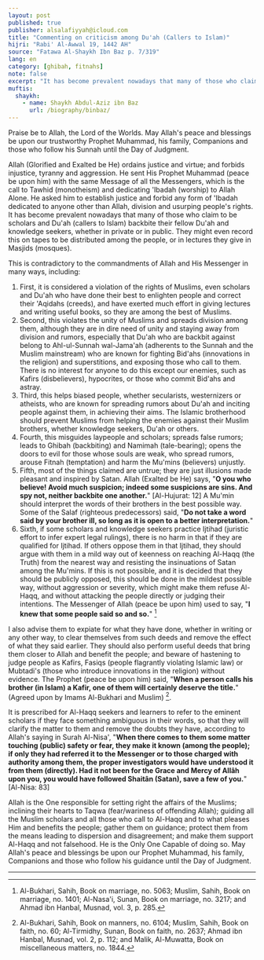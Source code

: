 ```yaml
---
layout: post
published: true
publisher: alsalafiyyah@icloud.com
title: "Commenting on criticism among Du'ah (Callers to Islam)"
hijri: "Rabi' Al-Awwal 19, 1442 AH"
source: "Fatawa Al-Shaykh Ibn Baz p. 7/319"
lang: en
category: [ghibah, fitnahs]
note: false
excerpt: "It has become prevalent nowadays that many of those who claim to be scholars and Du'ah (callers to Islam) backbite their fellow Du'ah and knowledge seekers, whether in private or in public. They might even record this on tapes to be distributed among the people, or in lectures they give in Masjids (mosques)."
muftis:
  shaykh: 
    - name: Shaykh Abdul-Aziz ibn Baz
      url: /biography/binbaz/
---
```


Praise be to Allah, the Lord of the Worlds. May Allah's peace and blessings be upon our trustworthy Prophet Muhammad, his family, Companions and those who follow his Sunnah until the Day of Judgment.

Allah (Glorified and Exalted be He) ordains justice and virtue; and forbids injustice, tyranny and aggression. He sent His Prophet Muhammad (peace be upon him) with the same Message of all the Messengers, which is the call to Tawhid (monotheism) and dedicating 'Ibadah (worship) to Allah Alone. He asked him to establish justice and forbid any form of 'Ibadah dedicated to anyone other than Allah, division and usurping people's rights. It has become prevalent nowadays that many of those who claim to be scholars and Du'ah (callers to Islam) backbite their fellow Du'ah and knowledge seekers, whether in private or in public. They might even record this on tapes to be distributed among the people, or in lectures they give in Masjids (mosques). 

This is contradictory to the commandments of Allah and His Messenger in many ways, including: 

1. First, it is considered a violation of the rights of Muslims, even scholars and Du'ah who have done their best to enlighten people and correct their 'Aqidahs (creeds), and have exerted much effort in giving lectures and writing useful books, so they are among the best of Muslims.
2. Second, this violates the unity of Muslims and spreads division among them, although they are in dire need of unity and staying away from division and rumors, especially that Du'ah who are backbit against belong to Ahl-ul-Sunnah wal-Jama'ah (adherents to the Sunnah and the Muslim mainstream) who are known for fighting Bid'ahs (innovations in the religion) and superstitions, and exposing those who call to them. There is no interest for anyone to do this except our enemies, such as Kafirs (disbelievers), hypocrites, or those who commit Bid'ahs and astray.
3. Third, this helps biased people, whether secularists, westernizers or atheists, who are known for spreading rumors about Du'ah and inciting people against them, in achieving their aims. The Islamic brotherhood should prevent Muslims from helping the enemies against their Muslim brothers, whether knowledge seekers, Du'ah or others.
4. Fourth, this misguides laypeople and scholars; spreads false rumors; leads to Ghibah (backbiting) and Namimah (tale-bearing); opens the doors to evil for those whose souls are weak, who spread rumors, arouse Fitnah (temptation) and harm the Mu'mins (believers) unjustly.
5. Fifth, most of the things claimed are untrue; they are just illusions made pleasant and inspired by Satan. Allah (Exalted be He) says, "**O you who believe! Avoid much suspicion; indeed some suspicions are sins. And spy not, neither backbite one another.**" [Al-Hujurat: 12] A Mu'min should interpret the words of their brothers in the best possible way. Some of the Salaf (righteous predecessors) said, "**Do not take a word said by your brother ill, so long as it is open to a better interpretation.**"
6. Sixth, if some scholars and knowledge seekers practice Ijtihad (juristic effort to infer expert legal rulings), there is no harm in that if they are qualified for Ijtihad. If others oppose them in that Ijtihad, they should argue with them in a mild way out of keenness on reaching Al-Haqq (the Truth) from the nearest way and resisting the insinuations of Satan among the Mu'mins. If this is not possible, and it is decided that they should be publicly opposed, this should be done in the mildest possible way, without aggression or severity, which might make them refuse Al-Haqq, and without attacking the people directly or judging their intentions. The Messenger of Allah (peace be upon him) used to say, "**I knew that some people said so and so.**" [^1]

I also advise them to expiate for what they have done, whether in writing or any other way, to clear themselves from such deeds and remove the effect of what they said earlier. They should also perform useful deeds that bring them closer to Allah and benefit the people; and beware of hastening to judge people as Kafirs, Fasiqs (people flagrantly violating Islamic law) or Mubtadi's (those who introduce innovations in the religion) without evidence. The Prophet (peace be upon him) said, "**When a person calls his brother (in Islam) a Kafir, one of them will certainly deserve the title.**" (Agreed upon by Imams Al-Bukhari and Muslim) [^2].

It is prescribed for Al-Haqq seekers and learners to refer to the eminent scholars if they face something ambiguous in their words, so that they will clarify the matter to them and remove the doubts they have, according to Allah's saying in Surah Al-Nisa', "**When there comes to them some matter touching (public) safety or fear, they make it known (among the people); if only they had referred it to the Messenger or to those charged with authority among them, the proper investigators would have understood it from them (directly). Had it not been for the Grace and Mercy of Allâh upon you, you would have followed Shaitân (Satan), save a few of you.**" [Al-Nisa: 83]

Allah is the One responsible for setting right the affairs of the Muslims; inclining their hearts to Taqwa (fear/wariness of offending Allah); guiding all the Muslim scholars and all those who call to Al-Haqq and to what pleases Him and benefits the people; gather them on guidance; protect them from the means leading to dispersion and disagreement; and make them support Al-Haqq and not falsehood. He is the Only One Capable of doing so. May Allah's peace and blessings be upon our Prophet Muhammad, his family, Companions and those who follow his guidance until the Day of Judgment.

---

[^1]: Al-Bukhari, Sahih, Book on marriage, no. 5063; Muslim, Sahih, Book on marriage, no. 1401; Al-Nasa'i, Sunan, Book on marriage, no. 3217; and Ahmad ibn Hanbal, Musnad, vol. 3, p. 285.
[^2]: Al-Bukhari, Sahih, Book on manners, no. 6104; Muslim, Sahih, Book on faith, no. 60; Al-Tirmidhy, Sunan, Book on faith, no. 2637; Ahmad ibn Hanbal, Musnad, vol. 2, p. 112; and Malik, Al-Muwatta, Book on miscellaneous matters, no. 1844. 
